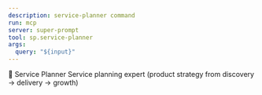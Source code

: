 ```yaml
---
description: service-planner command
run: mcp
server: super-prompt
tool: sp.service-planner
args:
  query: "${input}"
---
```


🧭 Service Planner
Service planning expert (product strategy from discovery → delivery → growth)
